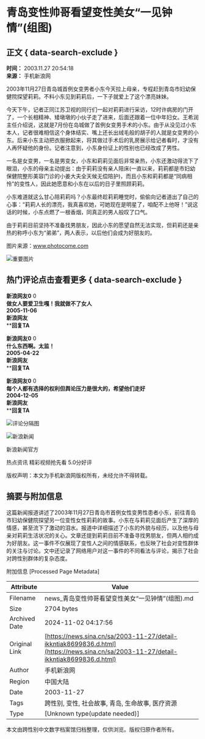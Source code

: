 # 青岛变性帅哥看望变性美女“一见钟情”(组图)

## 正文 { data-search-exclude }


**时间：** 2003.11.27 20:54:18  
**来源：** 手机新浪网  

2003年11月27日青岛城首例女变男者小东今天拉上母亲，专程赶到青岛市妇幼保健院探望莉莉。不料小东见到莉莉后，一下子就爱上了这个漂亮妹妹。

今天下午，记者正同江苏卫视的同行们一起对莉莉进行采访，12时许病房的门开了，一个长相精神、矮墩墩的小伙子走了进来，后面还跟着一位中年妇女。王希润主任介绍说，这就是7月份在岛城做了首例女变男手术的小东。由于从没见过小东本人，记者很难相信这个身体结实、嘴上还长出绒毛般的胡子的人就是女变男的小东。后来小东主动把衣服掀起来，将其做过手术后的乳房展示给记者看时，才没有人再怀疑他的身份。记者注意到，小东身份证上的性别也已经改成了男性。

一名是女变男，一名是男变女，小东和莉莉见面后非常亲热，小东还激动得流下了眼泪，小东的母亲主动提出：由于莉莉没有亲人陪床(一直以来，莉莉都是市妇幼保健院整形美容门诊的小姜大夫全天候无偿陪护)，而且小东和莉莉都是“同病相怜”的变性人，因此她愿意和小东在以后的日子里照顾莉莉。

小东难道就这么甘心陪莉莉吗？小东最终趁莉莉睡觉时，偷偷向记者道出了自己的心事：“莉莉人长的漂亮，我真喜欢她，可她现在是明星了，咱配不上他呀！”说这话的时候，小东点燃了一根香烟，同真正的男人般叹了口气。

由于莉莉目前坚持不准备找男朋友，因此小东的愿望自然无法实现，但莉莉还是亲热的称呼小东为“弟弟”，两人表示，以后他们会成为好朋友的。

图片来源：www.photocome.com

![重要图片](https://n.sinaimg.cn/default/2fb77759/20151125/320X320.png)

## 热门评论点击查看更多 { data-search-exclude }

**新浪网友0** 0    
**做女人要爱卫生嘎！我就做不了女人**  
**2005-11-06**  
**新浪网友**  
****回复TA**

**新浪网友0** 0    
**什么东西啊。太监！**  
**2005-04-22**  
**新浪网友**  
****回复TA**

**新浪网友0** 0    
**每个人都有选择的权利但舆论压力是很大的，希望他们走好**  
**2004-12-05**  
**新浪网友**  
****回复TA**

![评论分隔图](https://tp3.sinaimg.cn/1392597202/50/0/1)

![新浪新闻](https://n.sinaimg.cn/default/80905340/20200331/sinalogo.png)

新浪新闻官方  

热点资讯 精彩视频抢先看 5.0分好评  

版权声明：本文为手机新浪网版权所有，未经允许不得转载。

## 摘要与附加信息

<!-- tcd_abstract -->
这篇新闻报道讲述了2003年11月27日青岛市首例女性变男性患者小东，前往青岛市妇幼保健院探望另一位变性女性莉莉的故事。小东在与莉莉见面后产生了深厚的情感，甚至流下了激动的泪水。报道中详细描述了小东的外貌与经历，以及他与母亲对莉莉生活状况的关心。文章还提到莉莉目前不准备寻找男朋友，但两人相约成为好朋友。这一事件不仅展现了变性人之间的情感联系，也反映了社会对变性群体的关注与讨论。文中还记录了网络用户对这一事件的不同看法与评论，揭示了社会对跨性别群体的复杂态度。
<!-- tcd_abstract_end -->

附加信息 [Processed Page Metadata]

| Attribute       | Value                                  |
|-----------------|----------------------------------------|
| Filename        | news_青岛变性帅哥看望变性美女“一见钟情”(组图).md                             |
| Size            | 2704 bytes                           |
| Archived Date   | 2024-11-02 04:17:56                             |
| Original Link   | [https://news.sina.cn/sa/2003-11-27/detail-ikkntiak8699836.d.html](https://news.sina.cn/sa/2003-11-27/detail-ikkntiak8699836.d.html)                       |
| Author          | 手机新浪网                               |
| Region          | 中国大陆                               |
| Date            | 2003-11-27                                 |
| Tags            | 跨性别, 变性, 社会故事, 青岛, 生命故事, 医疗资源                                 |
| Type            | [Unknown type(update needed)]                                 |
<!-- tcd_table_end -->

本文由跨性别中文数字档案馆归档整理，仅供浏览。版权归原作者所有。
